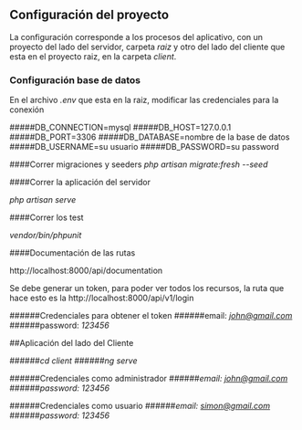 ## Configuración del proyecto

La configuración corresponde a los procesos del aplicativo, con un proyecto del lado del servidor, carpeta *raiz* y otro del lado del cliente que esta
en el proyecto raiz, en la carpeta *client*. 

### Configuración base de datos

En el archivo *.env* que esta en la raiz, modificar las credenciales para la conexión

#####DB_CONNECTION=mysql
#####DB_HOST=127.0.0.1
#####DB_PORT=3306
#####DB_DATABASE=nombre de la base de datos
#####DB_USERNAME=su usuario
#####DB_PASSWORD=su password

####Correr migraciones y seeders
*php artisan migrate:fresh --seed*

####Correr la aplicación del servidor

*php artisan serve*

####Correr los test

*vendor/bin/phpunit*

####Documentación de las rutas

http://localhost:8000/api/documentation

Se debe generar un token, para poder ver todos los recursos, la ruta que hace esto es la http://localhost:8000/api/v1/login

######Credenciales para obtener el token
######email: *john@gmail.com*
######password: *123456*

##Aplicación del lado del Cliente

######*cd client*
######*ng serve*

######Credenciales como administrador
######*email: john@gmail.com*
######*password: 123456*

######Credenciales como usuario
######*email: simon@gmail.com*
######*password: 123456*
